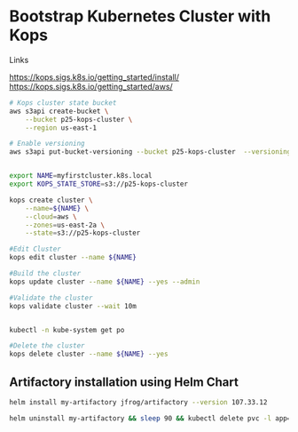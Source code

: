 # Bootstrap Kubernetes Cluster with Kops

Links

https://kops.sigs.k8s.io/getting_started/install/
https://kops.sigs.k8s.io/getting_started/aws/

```bash
# Kops cluster state bucket
aws s3api create-bucket \
    --bucket p25-kops-cluster \
    --region us-east-1

# Enable versioning
aws s3api put-bucket-versioning --bucket p25-kops-cluster  --versioning-configuration Status=Enabled


export NAME=myfirstcluster.k8s.local
export KOPS_STATE_STORE=s3://p25-kops-cluster

kops create cluster \
    --name=${NAME} \
    --cloud=aws \
    --zones=us-east-2a \
    --state=s3://p25-kops-cluster

#Edit Cluster
kops edit cluster --name ${NAME}

#Build the cluster
kops update cluster --name ${NAME} --yes --admin

#Validate the cluster
kops validate cluster --wait 10m


kubectl -n kube-system get po

#Delete the cluster
kops delete cluster --name ${NAME} --yes

```

## Artifactory installation using Helm Chart

```bash
helm install my-artifactory jfrog/artifactory --version 107.33.12

helm uninstall my-artifactory && sleep 90 && kubectl delete pvc -l app=artifactory

```




